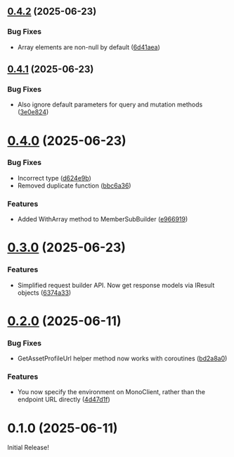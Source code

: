 ## [0.4.2](https://github.com/futureversecom/sdk-unity-asset-register/compare/v0.4.1...v0.4.2) (2025-06-23)


### Bug Fixes

* Array elements are non-null by default ([6d41aea](https://github.com/futureversecom/sdk-unity-asset-register/commit/6d41aea6dac5ecab10dd0b41d257dbc19844f8b7))



## [0.4.1](https://github.com/futureversecom/sdk-unity-asset-register/compare/v0.4.0...v0.4.1) (2025-06-23)


### Bug Fixes

* Also ignore default parameters for query and mutation methods ([3e0e824](https://github.com/futureversecom/sdk-unity-asset-register/commit/3e0e824caf62deb6e715c929b5aef4c6988d146f))



# [0.4.0](https://github.com/futureversecom/sdk-unity-asset-register/compare/v0.3.0...v0.4.0) (2025-06-23)


### Bug Fixes

* Incorrect type ([d624e9b](https://github.com/futureversecom/sdk-unity-asset-register/commit/d624e9b8b7c70e5732af9ed3de12cf2540770d41))
* Removed duplicate function ([bbc6a36](https://github.com/futureversecom/sdk-unity-asset-register/commit/bbc6a36a84f6c35478d9daf2f9c573051ffe27fb))


### Features

* Added WithArray method to MemberSubBuilder ([e966919](https://github.com/futureversecom/sdk-unity-asset-register/commit/e96691920dfd002d2a71655af47c03eaa35179a7))



# [0.3.0](https://github.com/futureversecom/sdk-unity-asset-register/compare/v0.2.0...v0.3.0) (2025-06-23)


### Features

* Simplified request builder API. Now get response models via IResult objects ([6374a33](https://github.com/futureversecom/sdk-unity-asset-register/commit/6374a33d4b170f4f50eec829654213eace691354))



# [0.2.0](https://github.com/futureversecom/sdk-unity-asset-register/compare/v0.1.0...v0.2.0) (2025-06-11)


### Bug Fixes

* GetAssetProfileUrl helper method now works with coroutines ([bd2a8a0](https://github.com/futureversecom/sdk-unity-asset-register/commit/bd2a8a0ad89e6d7854ba33afe14ded73890a8856))


### Features

* You now specify the environment on MonoClient, rather than the endpoint URL directly ([4d47d1f](https://github.com/futureversecom/sdk-unity-asset-register/commit/4d47d1f2a1e03d92857aefbe254c4197a679e07d))



# 0.1.0 (2025-06-11)

Initial Release!
